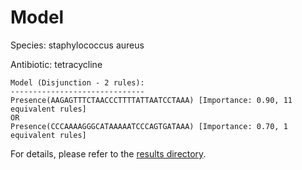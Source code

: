 
# Model

Species: staphylococcus aureus

Antibiotic: tetracycline

```
Model (Disjunction - 2 rules):
------------------------------
Presence(AAGAGTTTCTAACCCTTTTATTAATCCTAAA) [Importance: 0.90, 11 equivalent rules]
OR
Presence(CCCAAAAGGGCATAAAAATCCCAGTGATAAA) [Importance: 0.70, 1 equivalent rules]

```

For details, please refer to the [results directory](../../../../../results/scm_b/staphylococcus+aureus/tetracycline/repeat_6/).

